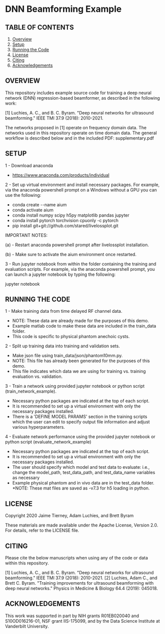 # DNN Beamforming Example

## TABLE OF CONTENTS

1. [Overview](#Overview)
2. [Setup](#Setup)
3. [Running the Code](#Running-the-Code)
4. [License](#License)
5. [Citing](#Citing)
6. [Acknowledgements](#Acknowledgements)

## OVERVIEW

This repository includes example source code for training a deep neural network (DNN) regression-based beamformer, as described in the following work:

[1] Luchies, A. C., and B. C. Byram. "Deep neural networks for ultrasound beamforming." IEEE TMI 37.9 (2018): 2010-2021.

The networks proposed in [1] operate on frequency domain data. The networks used in this repository operate on time domain data. The general workflow is described below and in the included PDF: supplementary.pdf

## SETUP

1 - Download anaconda 
  - https://www.anaconda.com/products/individual

2 - Set up virtual environment and install necessary packages. For example, via the anaconda powershell prompt on a Windows without a GPU you can use the following:
  - conda create --name aium
  - conda activate aium
  - conda install numpy scipy h5py matplotlib pandas jupyter
  - conda install pytorch torchvision cpuonly -c pytorch
  - pip install git+git://github.com/stared/livelossplot.git

IMPORTANT NOTES: 

(a) - Restart anaconda powershell prompt after livelossplot installation. 

(b) - Make sure to activate the aium environment once restarted.

3 - Run jupyter notebook from within the folder containing the training and evaluation scripts. For example, via the anaconda powershell prompt, you can launch a jupyter notebook by typing the following:

jupyter notebook 

## RUNNING THE CODE

1 - Make training data from time delayed RF channel data.
  - NOTE: These data are already made for the purposes of this demo. 
  - Example matlab code to make these data are included in the train_data folder.
  - This code is specific to physical phantom anechoic cysts.

2 - Split up training data into training and validation sets.
  - Make json file using train_data/json/phantom10mm.py. 
  - NOTE: This file has already been generated for the purposes of this demo.
  - This file indicates which data we are using for training vs. training evaluation vs. validation. 

3 - Train a network using provided jupyter notebook or python script (train_network_example).
  - Necessary python packages are indicated at the top of each script.
  - It is recommended to set up a virtual environment with only the necessary packages installed.
  - There is a 'DEFINE MODEL PARAMS' section in the training scripts which the user can edit to specify output file information and adjust various hyperparameters.

4 - Evaluate network performance using the provided jupyter notebook or python script (evaluate_network_example)
  - Necessary python packages are indicated at the top of each script.
  - It is recommended to set up a virtual environment with only the necessary packages installed.
  - The user should specify which model and test data to evaluate: i.e., change the model_path, test_data_path, and test_data_name variables as necessary
  - Example physical phantom and in vivo data are in the test_data folder. *NOTE: These mat files are saved as -v7.3 for h5 loading in python.
  
## LICENSE

Copyright 2020 Jaime Tierney, Adam Luchies, and Brett Byram

These materials are made available under the Apache License, Version 2.0. For details, refer to the LICENSE file.

## CITING

Please cite the below manuscripts when using any of the code or data within this repository. 

[1] Luchies, A. C., and B. C. Byram. "Deep neural networks for ultrasound beamforming." IEEE TMI 37.9 (2018): 2010-2021.
[2] Luchies, Adam C., and Brett C. Byram. "Training improvements for ultrasound beamforming with deep neural networks." Physics in Medicine & Biology 64.4 (2019): 045018.

## ACKNOWLEDGEMENTS

This work was supported in part by NIH grants R01EB020040 and S10OD016216-01, NSF grant IIS-175099, and by the Data Science Institute at Vanderbilt University.
